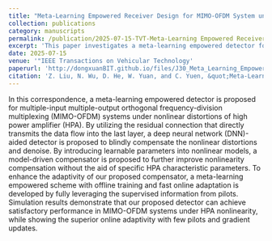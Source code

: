 ```yaml
---
title: "Meta-Learning Empowered Receiver Design for MIMO-OFDM System under HPA Nonlinearity"
collection: publications
category: manuscripts
permalink: /publication/2025-07-15-TVT-Meta-Learning Empowered Receiver Design for MIMO-OFDM System under HPA Nonlinearity-number-30
excerpt: 'This paper investigates a meta-learning empowered detector for multiple-input multiple-output orthogonal frequency-division multiplexing (MIMO-OFDM) systems under nonlinear distortions of high power amplifier (HPA).'
date: 2025-07-15
venue: '"IEEE Transactions on Vehicular Technology'
paperurl: 'http://dongxuanBIT.github.io/files/J30_Meta_Learning_Empowered_Receiver_Design_for_MIMO_OFDM_System_under_HPA_Nonlinearity.pdf'
citation: 'Z. Liu, N. Wu, D. He, W. Yuan, and C. Yuen, &quot;Meta-Learning Empowered Receiver Design for MIMO-OFDM System under HPA Nonlinearity,&quot; <i>IEEE Trans. Veh. Technol.</i>, Early Access, Jul. 2025.'
---
```


In this correspondence, a meta-learning empowered detector is proposed for multiple-input multiple-output orthogonal frequency-division multiplexing (MIMO-OFDM) systems under nonlinear distortions of high power amplifier (HPA). By utilizing the residual connection that directly transmits the data flow into the last layer, a deep neural network (DNN)-aided detector is proposed to blindly compensate the nonlinear distortions and denoise. By introducing learnable parameters into nonlinear models, a model-driven compensator is proposed to further improve nonlinearity compensation without the aid of specific HPA characteristic parameters. To enhance the adaptivity of our proposed compensator, a meta-learning empowered scheme with offline training and fast online adaptation is developed by fully leveraging the supervised information from pilots. Simulation results demonstrate that our proposed detector can achieve satisfactory performance in MIMO-OFDM systems under HPA nonlinearity, while showing the superior online adaptivity with few pilots and gradient updates.

